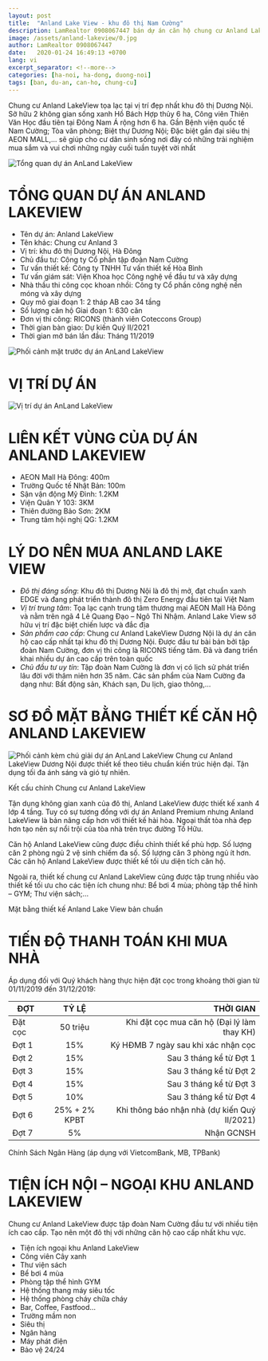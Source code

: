 ```yaml
---
layout: post
title:  "Anland Lake View - khu đô thị Nam Cường"
description: LamRealtor 0908067447 bán dự án căn hộ chung cư Anland Lakeview, khu đô thị Nam Cường
image: /assets/anland-lakeview/0.jpg
author: LamRealtor 0908067447
date:   2020-01-24 16:49:13 +0700
lang: vi
excerpt_separator: <!--more-->
categories: [ha-noi, ha-dong, duong-noi]
tags: [ban, du-an, can-ho, chung-cu]
---
```


Chung cư Anland LakeView tọa lạc tại vị trí đẹp nhất khu đô thị Dương Nội. Sở hữu 2 không gian sống xanh Hồ Bách Hợp thủy 6 ha, Công viên Thiên Văn Học đầu tiên tại Đông Nam Á rộng hơn 6 ha. Gần Bệnh viện quốc tế Nam Cường; Tòa văn phòng; Biệt thự Dương Nội; Đặc biệt gần đại siêu thị AEON MALL,... sẽ giúp cho cư dân sinh sống nơi đây có những trải nghiệm mua sắm và vui chơi những ngày cuối tuần tuyệt vời nhất<!--more-->



![Tổng quan dự án AnLand LakeView](/assets/anland-lakeview/0-phoi-canh.jpg)
# TỔNG QUAN DỰ ÁN ANLAND LAKEVIEW

* Tên dự án: Anland LakeView
* Tên khác: Chung cư Anland 3
* Vị trí: khu đô thị Dương Nội, Hà Đông
* Chủ đầu tư: Công ty Cổ phần tập đoàn Nam Cường
* Tư vấn thiết kế: Công ty TNHH Tư vấn thiết kế Hòa Bình
* Tư vấn giám sát: Viện Khoa học Công nghệ về đầu tư và xây dựng
* Nhà thầu thi công cọc khoan nhồi: Công ty Cổ phần công nghệ nền móng và xây dựng
* Quy mô giai đoạn 1: 2 tháp AB cao 34 tầng
* Số lượng căn hộ Giai đoạn 1: 630 căn
* Đơn vị thi công: RICONS (thành viên Coteccons Group)
* Thời gian bàn giao: Dự kiến Quý II/2021
* Thời gian mở bán lần đầu: Tháng 11/2019

![Phối cảnh mặt trước dự án AnLand LakeView](/assets/anland-lakeview/1-phoi-canh-mat-truoc.jpg)



# VỊ TRÍ DỰ ÁN

![Vị trí dự án AnLand LakeView](/assets/anland-lakeview/3-vi-tri.jpg)



# LIÊN KẾT VÙNG CỦA DỰ ÁN ANLAND LAKEVIEW

* AEON Mall Hà Đông: 400m
* Trường Quốc tế Nhật Bản: 100m
* Sận vận động Mỹ Đình: 1.2KM
* Viện Quân Y 103: 3KM
* Thiên đường Bảo Sơn: 2KM
* Trung tâm hội nghị QG: 1.2KM



# LÝ DO NÊN MUA ANLAND LAKE VIEW

* *Đô thị đáng sống*: Khu đô thị Dương Nội là đô thị mở, đạt chuẩn xanh EDGE và đang phát triển thành đô thị Zero Energy đầu tiên tại Việt Nam
* *Vị trí trung tâm*: Tọa lạc cạnh trung tâm thương mại AEON Mall Hà Đông và nằm trên ngã 4 Lê Quang Đạo – Ngô Thì Nhậm. Anland Lake View sở hữu vị trí đặc biệt chiến lược và đắc địa
* *Sản phẩm cao cấp*: Chung cư Anland LakeView Dương Nội là dự án căn hộ cao cấp nhất tại khu đô thị Dương Nội. Được đầu tư bài bản bởi tập đoàn Nam Cường, đơn vị thi công là RICONS tiếng tăm. Đã và đang triển khai nhiều dự án cao cấp trên toàn quốc
* *Chủ đầu tư uy tín*: Tập đoàn Nam Cường là đơn vị có lịch sử phát triển lâu đời với thâm niên hơn 35 năm. Các sản phẩm của Nam Cường đa dạng như: Bất động sản, Khách sạn, Du lịch, giao thông,…


 
# SƠ ĐỒ MẶT BẰNG THIẾT KẾ CĂN HỘ ANLAND LAKEVIEW
![Phối cảnh kèm chú giải dự án AnLand LakeView](/assets/anland-lakeview/2-phoi-canh-chu-giai.jpg)
Chung cư Anland LakeView Dương Nội được thiết kế theo tiêu chuẩn kiến trúc hiện đại. Tận dụng tối đa ánh sáng và gió tự nhiên.



Kết cấu chính Chung cư Anland LakeView

Tận dụng không gian xanh của đô thị, Anland LakeView được thiết kế xanh 4 lớp 4 tầng. Tuy có sự tương đồng với dự án Anland Premium nhưng Anland LakeView là bản nâng cấp hơn với thiết kế hài hòa. Ngoại thất tòa nhà đẹp hơn tạo nên sự nổi trội của tòa nhà trên trục đường Tố Hữu.

Căn hộ Anland LakeView cũng được điều chỉnh thiết kế phù hợp. Số lượng căn 2 phòng ngủ 2 vệ sinh chiếm đa số. Số lượng căn 3 phòng ngủ ít hơn. Các căn hộ Anland LakeView được thiết kế tối ưu diện tích căn hộ.

Ngoài ra, thiết kế chung cư Anland LakeView cũng được tập trung nhiều vào thiết kế tối ưu cho các tiện ích chung như: Bể bơi 4 mùa; phòng tập thể hình – GYM; Thư viện sách;…


Mặt bằng thiết kế Anland Lake View bản chuẩn



# TIẾN ĐỘ THANH TOÁN KHI MUA NHÀ

Áp dụng đối với Quý khách hàng thực hiện đặt cọc trong khoảng thời gian từ 01/11/2019 đến 31/12/2019:

| ĐỢT | TỶ LỆ | THỜI GIAN |
|----------|:-------------:|------:|
| Đặt cọc | 50 triệu | Khi đặt cọc mua căn hộ (Đại lý làm thay KH) |
| Đợt 1 | 15% | Ký HĐMB 7 ngày sau khi xác nhận cọc |
| Đợt 2 | 15% | Sau 3 tháng kể từ Đợt 1 |
| Đợt 3 | 15% | Sau 3 tháng kể từ Đợt 2 |
| Đợt 4 | 15% | Sau 3 tháng kể từ Đợt 3 |
| Đợt 5 | 10% | Sau 3 tháng kể từ Đợt 4 |
| Đợt 6 | 25% + 2% KPBT | Khi thông báo nhận nhà (dự kiến Quý II/2021) |
| Đợt 7 | 5% | Nhận GCNSH |

Chính Sách Ngân Hàng (áp dụng với VietcomBank, MB, TPBank)



# TIỆN ÍCH NỘI – NGOẠI KHU ANLAND LAKEVIEW

Chung cư Anland LakeView được tập đoàn Nam Cường đầu tư với nhiều tiện ích cao cấp. Tạo nên một đô thị với những căn hộ cao cấp nhất khu vực.

* Tiện ích ngoại khu Anland LakeView
* Công viên Cây xanh
* Thư viện sách
* Bể bơi 4 mùa
* Phòng tập thể hình GYM
* Hệ thống thang máy siêu tốc
* Hệ thống phòng cháy chữa cháy
* Bar, Coffee, Fastfood…
* Trường mầm non
* Siêu thị
* Ngân hàng
* Máy phát điện
* Bảo vệ 24/24
